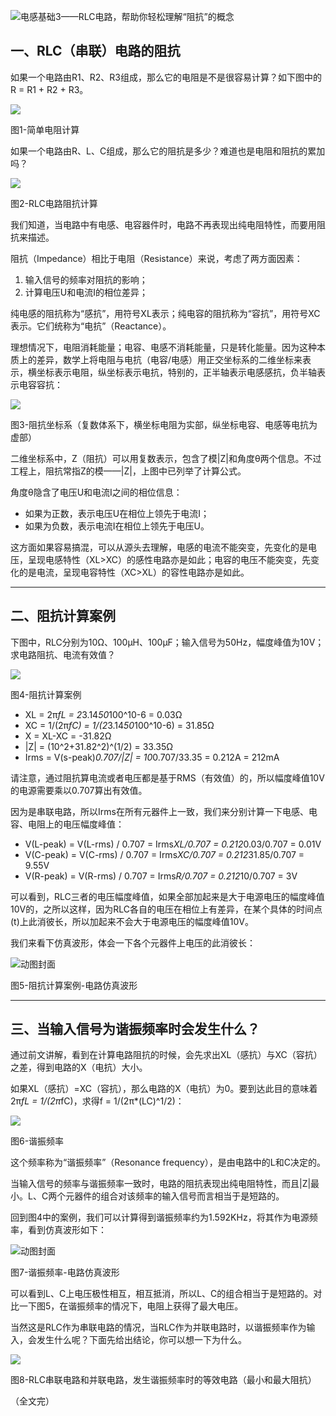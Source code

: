 ![电感基础3——RLC电路，帮助你轻松理解“阻抗”的概念](https://pic1.zhimg.com/v2-e4e3f425d16fa964e40b12c7a5283156_720w.png?source=d16d100b)

## 一、RLC（串联）电路的阻抗

如果一个电路由R1、R2、R3组成，那么它的电阻是不是很容易计算？如下图中的R = R1 + R2 + R3。

![](https://picx.zhimg.com/80/v2-1426961ccd0de3e93a7678ffd08a9154_720w.webp?source=d16d100b)

图1-简单电阻计算

如果一个电路由R、L、C组成，那么它的阻抗是多少？难道也是电阻和阻抗的累加吗？

![](https://pic1.zhimg.com/80/v2-cff21968109e685cbf2d4308d5e95bd4_720w.webp?source=d16d100b)

图2-RLC电路阻抗计算

我们知道，当电路中有电感、电容器件时，电路不再表现出纯电阻特性，而要用阻抗来描述。

阻抗（Impedance）相比于电阻（Resistance）来说，考虑了两方面因素：

1. 输入信号的频率对阻抗的影响；
2. 计算电压U和电流I的相位差异；

纯电感的阻抗称为“感抗”，用符号XL表示；纯电容的阻抗称为“容抗”，用符号XC表示。它们统称为“电抗”（Reactance）。

理想情况下，电阻消耗能量；电容、电感不消耗能量，只是转化能量。因为这种本质上的差异，数学上将电阻与电抗（电容/电感）用正交坐标系的二维坐标来表示，横坐标表示电阻，纵坐标表示电抗，特别的，正半轴表示电感感抗，负半轴表示电容容抗：

![](https://pic1.zhimg.com/80/v2-b152f7b41c5bd45c4492fe15b9a23e2b_720w.webp?source=d16d100b)

图3-阻抗坐标系（复数体系下，横坐标电阻为实部，纵坐标电容、电感等电抗为虚部）

二维坐标系中，Z（阻抗）可以用复数表示，包含了模|Z|和角度θ两个信息。不过工程上，阻抗常指Z的模——|Z|，上图中已列举了计算公式。

角度θ隐含了电压U和电流I之间的相位信息：

- 如果为正数，表示电压U在相位上领先于电流I；
- 如果为负数，表示电流I在相位上领先于电压U。

这方面如果容易搞混，可以从源头去理解，电感的电流不能突变，先变化的是电压，呈现电感特性（XL>XC）的感性电路亦是如此；电容的电压不能突变，先变化的是电流，呈现电容特性（XC>XL）的容性电路亦是如此。

---

## 二、阻抗计算案例

下图中，RLC分别为10Ω、100μH、100μF；输入信号为50Hz，幅度峰值为10V；求电路阻抗、电流有效值？

![](https://picx.zhimg.com/80/v2-3d43c0bd33ccafe1de64620a41740b9f_720w.webp?source=d16d100b)

图4-阻抗计算案例

- XL = 2π*fL = 2*3.14*50*100^10-6 = 0.03Ω
- XC = 1/(2π*fC) = 1/(2*3.14*50*100^10-6) = 31.85Ω
- X = XL-XC = -31.82Ω
- |Z| = (10^2+31.82^2)^(1/2) = 33.35Ω
- Irms = V(s-peak)*0.707/|Z| = 10*0.707/33.35 = 0.212A = 212mA

请注意，通过阻抗算电流或者电压都是基于RMS（有效值）的，所以幅度峰值10V的电源需要乘以0.707算出有效值。

因为是串联电路，所以Irms在所有元器件上一致，我们来分别计算一下电感、电容、电阻上的电压幅度峰值：

- V(L-peak) = V(L-rms) / 0.707 = Irms*XL/0.707 = 0.212*0.03/0.707 = 0.01V
- V(C-peak) = V(C-rms) / 0.707 = Irms*XC/0.707 = 0.212*31.85/0.707 = 9.55V
- V(R-peak) = V(R-rms) / 0.707 = Irms*R/0.707 = 0.212*10/0.707 = 3V

可以看到，RLC三者的电压幅度峰值，如果全部加起来是大于电源电压的幅度峰值10V的，之所以这样，因为RLC各自的电压在相位上有差异，在某个具体的时间点(t)上此消彼长，所以加起来不会大于电源电压的幅度峰值10V。

我们来看下仿真波形，体会一下各个元器件上电压的此消彼长：

![动图封面](https://picx.zhimg.com/v2-77fe1900d55d81e96abd3e7b2e630f5d_720w.jpg?source=d16d100b)

图5-阻抗计算案例-电路仿真波形

---

## 三、当输入信号为谐振频率时会发生什么？

通过前文讲解，看到在计算电路阻抗的时候，会先求出XL（感抗）与XC（容抗）之差，得到电路的X（电抗）大小。

如果XL（感抗）=XC（容抗），那么电路的X（电抗）为0。要到达此目的意味着2π*fL = 1/(2π*fC)，求得f = 1/(2π*(LC)^1/2)：

![](https://pic1.zhimg.com/80/v2-2e684feb20592633d0c4ceb11bc12903_720w.webp?source=d16d100b)

图6-谐振频率

这个频率称为“谐振频率”（Resonance frequency），是由电路中的L和C决定的。

当输入信号的频率与谐振频率一致时，电路的阻抗表现出纯电阻特性，而且|Z|最小。L、C两个元器件的组合对该频率的输入信号而言相当于是短路的。

回到图4中的案例，我们可以计算得到谐振频率约为1.592KHz，将其作为电源频率，看到仿真波形如下：

![动图封面](https://pica.zhimg.com/v2-43816b91aad090cb9a413dcc5453c5e2_720w.jpg?source=d16d100b)

图7-谐振频率-电路仿真波形

可以看到L、C上电压极性相互，相互抵消，所以L、C的组合相当于是短路的。对比一下图5，在谐振频率的情况下，电阻上获得了最大电压。

当然这是RLC作为串联电路的情况，当RLC作为并联电路时，以谐振频率作为输入，会发生什么呢？下面先给出结论，你可以想一下为什么。

![](https://pic1.zhimg.com/80/v2-6b54816701034c9c9bd2af4368e7ad07_720w.webp?source=d16d100b)

图8-RLC串联电路和并联电路，发生谐振频率时的等效电路（最小和最大阻抗）

（全文完）